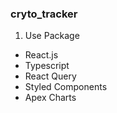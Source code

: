 ### cryto_tracker
1. Use Package
  - React.js
  - Typescript
  - React Query
  - Styled Components
  - Apex Charts

